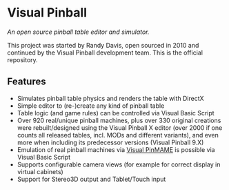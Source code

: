 # Visual Pinball

*An open source pinball table editor and simulator.*

This project was started by Randy Davis, open sourced in 2010 and continued by the Visual Pinball development team. This is the official repository.

## Features

- Simulates pinball table physics and renders the table with DirectX
- Simple editor to (re-)create any kind of pinball table
- Table logic (and game rules) can be controlled via Visual Basic Script
- Over 920 real/unique pinball machines, plus over 330 original creations were rebuilt/designed using the Visual Pinball X editor (over 2000 if one counts all released tables, incl. MODs and different variants), and even more when including its predecessor versions (Visual Pinball 9.X)
- Emulation of real pinball machines via [Visual PinMAME](https://github.com/vpinball/pinmame) is possible via Visual Basic Script
- Supports configurable camera views (for example for correct display in virtual cabinets)
- Support for Stereo3D output and Tablet/Touch input